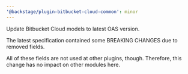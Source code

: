 ```yaml
---
'@backstage/plugin-bitbucket-cloud-common': minor
---
```


Update Bitbucket Cloud models to latest OAS version.

The latest specification contained some BREAKING CHANGES
due to removed fields.

All of these fields are not used at other plugins, though.
Therefore, this change has no impact on other modules here.
